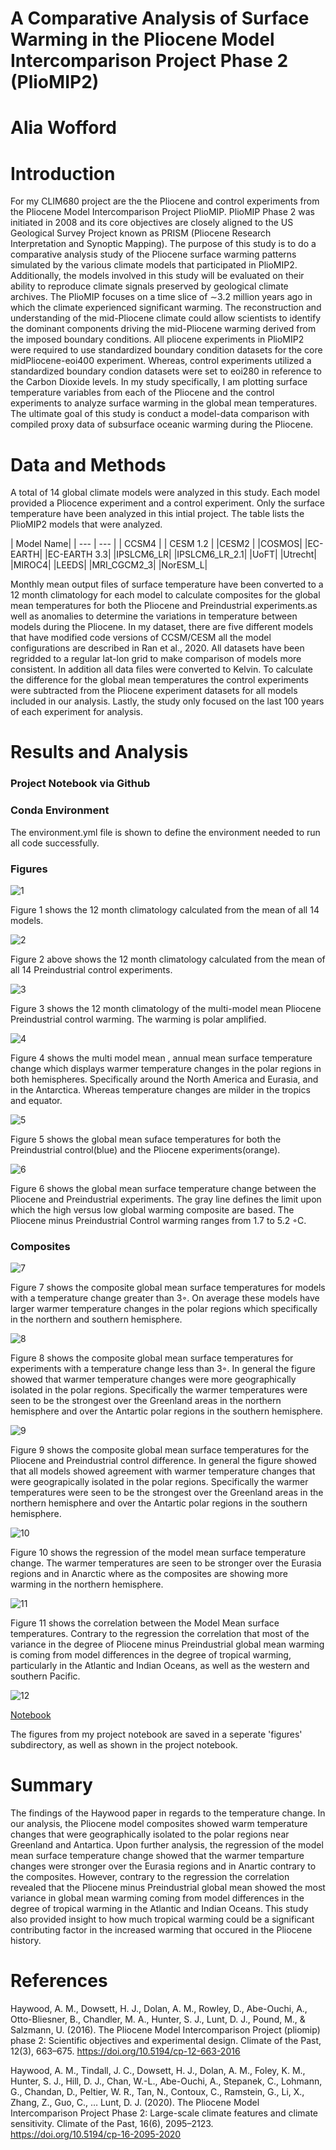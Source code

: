 
# A Comparative Analysis of Surface Warming in the Pliocene Model Intercomparison Project Phase 2 (PlioMIP2)
# Alia Wofford
# Introduction

For my CLIM680 project are the the Pliocene and control experiments from the Pliocene Model Intercomparison Project PlioMIP. PlioMIP Phase 2 was  initiated  in  2008  and its core objectives are closely aligned to the US  Geological  Survey  Project  known as  PRISM  (Pliocene  Research  Interpretation  and  Synoptic Mapping). The purpose of this study is to do a comparative analysis study of the Pliocene surface warming patterns simulated by the various climate models that participated in PlioMIP2. Additionally, the models involved in this study will be evaluated on their ability to reproduce climate signals preserved by geological climate archives. The PlioMIP focuses on a time slice of ∼3.2 million years ago in which the climate experienced significant warming. The reconstruction and understanding of the mid-Pliocene climate could allow scientists to  identify  the  dominant  components  driving the mid-Pliocene warming derived from the imposed boundary conditions. All pliocene experiments in PlioMIP2 were required to use standardized boundary condition datasets for the core midPliocene-eoi400 experiment. Whereas, control experiments utilized a standardized boundary condion datasets were set to eoi280 in reference to the Carbon Dioxide levels. In my study specifically, I am plotting surface temperature variables from each of the Pliocene and the control experiments to analyze surface warming in the global mean temperatures. The ultimate goal of this study is conduct a model-data comparison with compiled proxy data of subsurface oceanic warming during the Pliocene.


# Data and Methods
A total of 14 global climate models were analyzed in this study. Each model provided a Pliocence experiment and a control experiment. Only the surface temperature have been analyzed in this intial project. The table lists the PlioMIP2 models that were analyzed.

| Model Name|
| --- | --- |
| CCSM4  |
| CESM 1.2 | 
|CESM2 |
|COSMOS|
|EC-EARTH|
|EC-EARTH 3.3|
|IPSLCM6_LR|
|IPSLCM6_LR_2.1|
|UoFT|
|Utrecht|
|MIROC4|
|LEEDS|
|MRI_CGCM2_3|
|NorESM_L|


Monthly mean output files of surface temperature have been converted to a 12 month climatology for each model to calculate composites for the global mean temperatures for both the Pliocene and Preindustrial experiments.as well as anomalies to determine the variations in temperature between models during the Pliocene. In my dataset, there are five different models that have modified code versions of CCSM/CESM all the model configurations are  described in Ran et al., 2020. All datasets have been regridded to a regular lat-lon grid to make comparison of models more consistent. In addition all data files were converted to Kelvin. To calculate the difference for the global mean temperatures the control experiments were subtracted from the Pliocene experiment datasets for all models included in our analysis. Lastly, the study only focused on the last 100 years of each experiment for analysis.

# Results and Analysis

### Project Notebook via Github
### Conda Environment 
The environment.yml file is shown to define the environment needed to run all code successfully. 

### Figures

![1](https://github.com/aliawofford1/aliawofford1.github.io/blob/main/docs/assets/12_Panel_Monthly_GlobalMean_Pliocene.png?raw=true)

Figure 1 shows the 12 month climatology calculated from the mean of all 14 models.

![2](https://github.com/aliawofford1/aliawofford1.github.io/blob/main/docs/assets/12_Panel_Monthly_GlobalMean_Control.png?raw=true)

Figure 2 above shows the 12 month climatology calculated from the mean of all 14 Preindustrial control experiments.

![3](https://github.com/aliawofford1/aliawofford1.github.io/blob/main/docs/assets/12_Panel_Monthly_GlobalMean_Difference.png?raw=true)

Figure 3 shows the 12 month climatology of the multi-model mean Pliocene Preindustrial control warming. The warming is polar amplified.

![4](https://github.com/aliawofford1/aliawofford1.github.io/blob/main/docs/assets/Multi_model_ann_mean_SurTemp.png?raw=true)

Figure 4 shows the multi model mean , annual mean surface temperature change which displays warmer temperature changes in the polar regions in both hemispheres. Specifically around the North America and Eurasia, and in the Antarctica. Whereas temperature changes are milder in the tropics and equator.

![5](https://github.com/aliawofford1/aliawofford1.github.io/blob/main/docs/assets/Global_Mean_SAT_SCATTER.png?raw=true)

Figure 5 shows the global mean suface temperatures for both the Preindustrial control(blue) and the Pliocene experiments(orange).

![6](https://github.com/aliawofford1/aliawofford1.github.io/blob/main/docs/assets/Global_Mean_tempchange_scatter.png?raw=true)

Figure 6 shows the global mean surface temperature change between the Pliocene and Preindustrial experiments. The gray line defines the limit upon which the high versus low global warming composite are based. The Pliocene minus Preindustrial Control warming ranges from 1.7 to 5.2 ◦C.
 
### Composites


![7](https://github.com/aliawofford1/aliawofford1.github.io/blob/main/docs/assets/CompGlobalmean_surf_temp_high.png?raw=true)

Figure 7 shows the composite global mean surface temperatures for models with a temperature change greater than 3◦. On average these models have larger warmer temperature changes in the polar regions which specifically in the northern and southern hemisphere.

![8](https://github.com/aliawofford1/aliawofford1.github.io/blob/main/docs/assets/CompGlobalmean_surf_temp_low.png?raw=true)

Figure 8 shows the composite global mean surface temperatures for experiments with a temperature change less than 3◦. In general the figure showed that warmer temperature changes were more geographically isolated in the polar regions. Specifically the warmer temperatures were seen to be the strongest over the Greenland areas in the northern hemisphere and over the Antartic polar regions in the southern hemisphere.


![9](https://github.com/aliawofford1/aliawofford1.github.io/blob/main/docs/assets/CompGlobalmean_surf_temp_diff.png?raw=true)

Figure 9 shows the composite global mean surface temperatures for the Pliocene and Preindustrial control difference. In general the figure showed that all models showed agreement with warmer temperature changes that were geograpically isolated in the polar regions. Specifically the warmer temperatures were seen to be the strongest over the Greenland areas in the northern hemisphere and over the Antartic polar regions in the southern hemisphere.

![10](https://github.com/aliawofford1/aliawofford1.github.io/blob/main/docs/assets/Regression_Model_Mean_SurfaceTemperature_Change.png?raw=true)

Figure 10 shows the regression of the model mean surface temperature change. The warmer temperatures are seen to be stronger over the Eurasia regions and in Anarctic where as the composites are showing more warming in the northern hemisphere.


![11](https://github.com/aliawofford1/aliawofford1.github.io/blob/main/docs/assets/Correlation_between_ModelMean_SurfaceTemperatures.png?raw=true)

Figure 11 shows the correlation between the Model Mean surface temperatures. Contrary to the regression the correlation that most of the variance in the degree of Pliocene minus Preindustrial global mean warming is coming from model differences in the degree of tropical warming, particularly in the Atlantic and Indian Oceans, as well as the western and southern Pacific.



![12](https://github.com/aliawofford1/aliawofford1.github.io/blob/main/docs/assets/CompGlobalmean_surf_temp_diff_weight.png?raw=true)

<a href="https://github.com/aliawofford1/aliawofford1.github.io/blob/8ab2294dac0a9a050a9fb8501aef801884a52220/Clim680_project_plots.ipynb"> Notebook </a>

The figures from my project notebook are saved in a seperate 'figures' subdirectory, as well as shown in the project notebook.

# Summary
The findings of the Haywood paper in regards to the temperature change. In our analysis, the Pliocene model composites showed warm temperature changes that were geographically isolated to the polar regions near Greenland and Antartica. Upon further analysis, the regression of the model mean surface temperature change showed that the warmer temparture changes were stronger over the Eurasia regions and in Anartic contrary to the composites. However, contrary to the regression the correlation revealed that the Pliocene minus Preindustrial global mean showed the most variance in global mean warming coming from model differences in the degree of tropical warming in the Atlantic and Indian Oceans. This study also provided insight to how much tropical warming could be a significant contributing factor in the increased warming that occured in the Pliocene history.

# References
Haywood, A. M., Dowsett, H. J., Dolan, A. M., Rowley, D., Abe-Ouchi, A., Otto-Bliesner, B., Chandler, M. A., Hunter, S. J., Lunt, D. J., Pound, M., &amp; Salzmann, U. (2016). The Pliocene Model Intercomparison Project (pliomip) phase 2: Scientific  objectives and experimental design. Climate of the Past, 12(3), 663–675. https://doi.org/10.5194/cp-12-663-2016 

Haywood, A. M., Tindall, J. C., Dowsett, H. J., Dolan, A. M., Foley, K. M., Hunter, S. J., Hill, D. J., Chan, W.-L., Abe-Ouchi, A., Stepanek, C., Lohmann, G., Chandan, D., Peltier, W. R., Tan, N., Contoux, C., Ramstein, G., Li, X., Zhang, Z., Guo, C., … Lunt, D. J. (2020). The Pliocene Model Intercomparison Project Phase 2: Large-scale climate features and climate sensitivity. Climate of the Past, 16(6), 2095–2123. https://doi.org/10.5194/cp-16-2095-2020 

